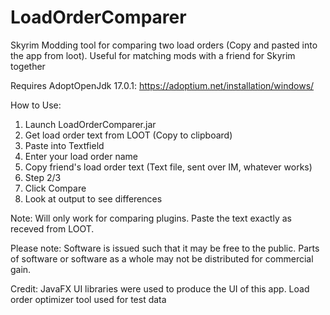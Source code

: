 # LoadOrderComparer
Skyrim Modding tool for comparing two load orders (Copy and pasted into the app from loot). Useful for matching mods with a friend for Skyrim together

Requires AdoptOpenJdk 17.0.1: https://adoptium.net/installation/windows/

How to Use:
1. Launch LoadOrderComparer.jar
2. Get load order text from LOOT (Copy to clipboard)
3. Paste into Textfield
4. Enter your load order name
5. Copy friend's load order text (Text file, sent over IM, whatever works)
6. Step 2/3
7. Click Compare
8. Look at output to see differences

Note: 
Will only work for comparing plugins.
Paste the text exactly as receved from LOOT.


Please note:
Software is issued such that it may be free to the public. Parts of software or software as a whole may not be distributed for commercial gain.

Credit:
JavaFX UI libraries were used to produce the UI of this app.
Load order optimizer tool used for test data

